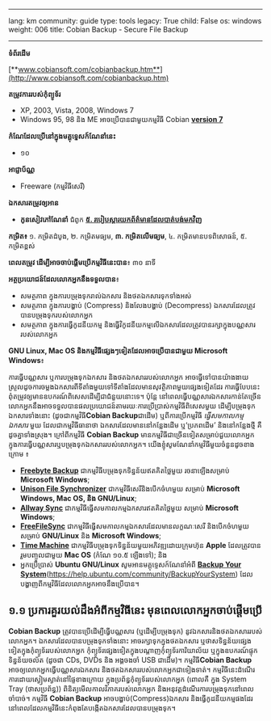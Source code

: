 

---

lang: km
community: guide
type: tools
legacy: True
child: False
os: windows
weight: 006
title: Cobian Backup - Secure File Backup

---

**ទំព័រដើម**

[**www.cobiansoft.com/cobianbackup.htm**](http://www.cobiansoft.com/cobianbackup.htm)

**តម្រូវការរបស់កុំព្យូទ័រ**

- XP, 2003, Vista, 2008, Windows 7 
- Windows 95, 98 និង ME អាចប្រើបានជាមួយកម្មវិធី Cobian [**version 7**](/sites/securitybkp.ngoinabox.org/security/files/cobian/Cb7Setup.exe)

**កំណែដែលប្រើនៅក្នុងមគ្គុទ្ទេសក៍ណែនាំនេះ**

- ១០

**អាជ្ញាប័ណ្ណ**

- Freeware  (កម្មវិធីសេរី)

**ឯកសារតម្រូវឲ្យអាន**

- **កូនសៀវភៅណែនាំ** ជំពូក [**៥. របៀបស្តារយកព័ត៌មានដែលបាត់បង់មកវិញ**](/km/chapter-5)

**កម្រិត៖** ១. កម្រិតដំបូង, ២. កម្រិតមធ្យម, **៣. កម្រិតលើមធ្យម**, ៤. កម្រិតមានបទពិសោធន៍, ៥. កម្រិតខ្ពស់


**ពេលតម្រូវ ដើម្បីអាចចាប់ផ្តើមប្រើកម្មវិធីនេះបាន**៖ ៣០ នាទី


**អត្ថប្រយោជន៍ដែលលោកអ្នកនឹងទទួលបាន**៖

- សមត្ថភាព ក្នុងការបម្រុងទុករាល់ឯកសារ និងថតឯកសារទុកទាំងអស់
- សមត្ថភាព ក្នុងការបង្ហាប់ (Compress) និងលែងបង្ហាប់ (Decompress) ឯកសារដែលត្រូវបានបម្រុងទុករបស់លោកអ្នក
- សមត្ថភាព ក្នុងការធ្វើកូដនីយកម្ម និងធ្វើវិកូដនីយកម្មលើឯកសារដែលត្រូវបានរក្សាក្នុងបណ្ណសាររបស់លោកអ្នក

**GNU Linux, Mac OS និងកម្មវិធីផ្សេងៗទៀតដែលអាចប្រើបានជាមួយ Microsoft Windows**៖

ការធ្វើបណ្ណសារ ឬការបម្រុងទុកឯកសារ និងថតឯកសាររបស់លោកអ្នក អាចធ្វើទៅបានយ៉ាងងាយស្រួលដូចការចម្លងឯកសារពីទីតាំងមួយទៅទីតាំងដែលមានសុវត្ថិភាពមួយផ្សេងទៀតដែរ ការធ្វើបែបនេះ ពុំតម្រូវឲ្យមានឧបករណ៍ពិសេសដើម្បីជាជំនួយនោះទេ។ ប៉ុន្តែ នៅពេលធ្វើបណ្ណសារឯកសារកាន់តែច្រើន លោកអ្នកនឹងអាចទទួលបានផលប្រយោជន៍តាមរយៈការប្រើប្រាស់កម្មវិធីពិសេសមួយ ដើម្បីបម្រុងទុកឯកសារទាំងនោះ (ដូចជាកម្មវិធី**Cobian Backup**ជាដើម) ឬពីការប្រើកម្មវិធី *ធ្វើសមកាលកម្មឯកសារ* មួយ ដែលជាកម្មវិធីធានាថា ឯកសារដែលមាននៅកន្លែងដើម ឬ‘ប្រភពដើម’ និងនៅកន្លែងថ្មី គឺដូចគ្នាទាំងស្រុង។ ក្រៅពីកម្មវិធី **Cobian Backup** មានកម្មវិធីជាច្រើនទៀតសម្រាប់ជួយលោកអ្នក ក្នុងការធ្វើបណ្ណសារឬបម្រុងទុកឯកសាររបស់លោកអ្នក។ យើងខ្ញុំសូមណែនាំកម្មវិធីមួយចំនួនដូចខាងក្រោម ៖

- [**Freebyte Backup**](http://www.freebyte.com/fbbackup/) ជាកម្មវិធីបម្រុងទុកទិន្នន័យឥតគិតថ្លៃមួយ រចនាឡើងសម្រាប់ **Microsoft Windows**;
- [**Unison File Synchronizer**](http://www.cis.upenn.edu/~bcpierce/unison/) ជាកម្មវិធីសេរីនិងបើកចំហមួយ សម្រាប់ **Microsoft Windows, Mac OS, និង GNU/Linux**;
- [**Allway Sync**](http://allwaysync.com/) ជាកម្មវិធីធ្វើសមកាលកម្មឯកសារឥតគិតថ្លៃមួយ សម្រាប់ **Microsoft Windows**;
- [**FreeFileSync**](http://freefilesync.sourceforge.net/) ជាកម្មវិធីធ្វើសមកាលកម្មឯកសារដែលមានលក្ខណៈសេរី និងបើកចំហមួយ សម្រាប់ **GNU/Linux** និង **Microsoft Windows**;
- [**Time Machine**](https://secure.wikimedia.org/wikipedia/km/wiki/Time_Machine_%28Mac_OS%29) ជាកម្មវិធីបម្រុងទុកទិន្នន័យមួយអភិវឌ្ឍដោយក្រុមហ៊ុន **Apple** ដែលត្រូវបានរួមបញ្ចូលជាមួយ **Mac OS** (កំណែ ១០.៥ ឡើងទៅ); និង
- អ្នកប្រើប្រាស់ **Ubuntu GNU/Linux** សូមអានមគ្គុទ្ទេសក៍ណែនាំអំពី [**Backup Your System**]([**ការបម្រុងទុកប្រព័ន្ធរបស់លោកអ្នក**])(https://help.ubuntu.com/community/BackupYourSystem) ដែលបង្ហាញពីកម្មវិធីដែលលោកអ្នកអាចនឹងប្រើបាន។

## ១.១ ប្រការគួរយល់ដឹងអំពីកម្មវិធីនេះ មុនពេលលោកអ្នកចាប់ផ្តើមប្រើ ##

**Cobian Backup** ត្រូវបានប្រើដើម្បីធ្វើបណ្ណសារ (ឬដើម្បីបម្រុងទុក) នូវឯកសារនិងថតឯកសាររបស់លោកអ្នក។ ឯកសារដែលបានបម្រុងទុកទាំងនោះ អាចរក្សាទុកក្នុងថតឯកសារ ឬថាសទិន្នន័យផ្សេងទៀតក្នុងកុំព្យូទ័ររបស់លោកអ្នក កុំព្យូទ័រផ្សេងទៀតក្នុងបណ្តាញកុំព្យូទ័រការិយាល័យ ឬក្នុងឧបករណ៍ផ្ទុកទិន្នន័យចល័ត (ដូចជា CDs, DVDs និង អង្គចងចាំ USB ជាដើម)។ កម្មវិធី**Cobian Backup** អាចឲ្យលោកអ្នកធ្វើបណ្ណសារឯកសារ និងថតឯកសាររបស់លោកអ្នកជាទៀងទាត់។ កម្មវិធីនេះដំណើរការដោយស្ងៀមស្ងាត់នៅផ្ទៃខាងក្រោយ ក្នុងប្រព័ន្ធកុំព្យូទ័ររបស់លោកអ្នក (ពោលគឺ ក្នុង System Tray (ថាសប្រព័ន្ធ)) ពិនិត្យមើលកាលវិភាគរបស់លោកអ្នក និងអនុវត្តដំណើរការបម្រុងទុកនៅពេលចាំបាច់។ កម្មវិធី **Cobian Backup** អាចបង្ហាប់(Compress)ឯកសារ និងធ្វើកូដនីយកម្មផងដែរ នៅពេលដែលកម្មវិធីនេះកំពុងតែបង្កើតឯកសារដែលបានបម្រុងទុក។

